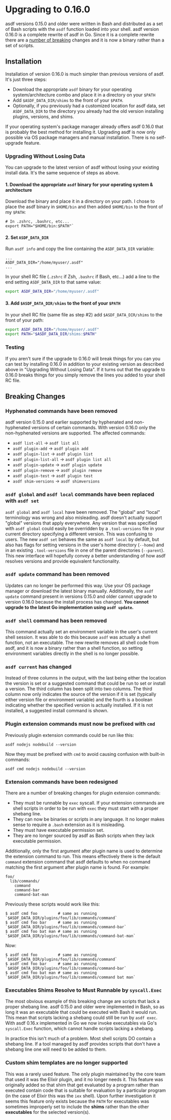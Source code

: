 # Upgrading to 0.16.0

asdf versions 0.15.0 and older were written in Bash and distributed as a set of
Bash scripts with the `asdf` function loaded into your shell. asdf version
0.16.0 is a complete rewrite of asdf in Go. Since it is a complete rewrite
there are a [number of breaking](#breaking-changes) changes and it is now
a binary rather than a set of scripts.

## Installation

Installation of version 0.16.0 is much simpler than previous versions of asdf.
It's just three steps:

* Download the appropriate `asdf` binary for your operating system/architecture combo and place it in a directory on your `$PATH`
* Add `$ASDF_DATA_DIR/shims` to the front of your `$PATH`.
* Optionally, if you previously had a customized location for asdf data, set
`ASDF_DATA_DIR` to the directory you already had the old version installing
plugins, versions, and shims.

If your operating system's package manager already offers asdf 0.16.0 that is
probably the best method for installing it. Upgrading asdf is now only possible
via OS package managers and manual installation. There is no self-upgrade
feature.

### Upgrading Without Losing Data

You can upgrade to the latest version of asdf without losing your existing
install data. It's the same sequence of steps as above.

#### 1. Download the appropriate `asdf` binary for your operating system & architecture

Download the binary and place it in a directory on your path. I chose to place
the asdf binary in `$HOME/bin` and then added `$HOME/bin` to the front of my
`$PATH`:

```
# In .zshrc, .bashrc, etc...
export PATH="$HOME/bin:$PATH"`
```

#### 2. Set `ASDF_DATA_DIR`

Run `asdf info` and copy the line containing the `ASDF_DATA_DIR` variable:

```
...
ASDF_DATA_DIR="/home/myuser/.asdf"
...
```

In your shell RC file (`.zshrc` if Zsh, `.bashrc` if Bash, etc...) add a line
to the end setting `ASDF_DATA_DIR` to that same value:

```bash
export ASDF_DATA_DIR="/home/myuser/.asdf"
```

#### 3. Add `$ASDF_DATA_DIR/shims` to the front of your `$PATH`

In your shell RC file (same file as step #2) add `$ASDF_DATA_DIR/shims` to the
front of your path:

```bash
export ASDF_DATA_DIR="/home/myuser/.asdf"
export PATH="$ASDF_DATA_DIR/shims:$PATH"
```

### Testing


If you aren't sure if the upgrade to 0.16.0 will break things for you can you
can test by installing 0.16.0 in addition to your existing version as described
above in "Upgrading Without Losing Data". If it turns out that the upgrade to
0.16.0 breaks things for you simply remove the lines you added to your shell
RC file.

## Breaking Changes

### Hyphenated commands have been removed

asdf version 0.15.0 and earlier supported by hyphenated and non-hyphenated
versions of certain commands. With version 0.16.0 only the non-hyphenated
versions are supported. The affected commands:

* `asdf list-all` -> `asdf list all`
* `asdf plugin-add` -> `asdf plugin add`
* `asdf plugin-list` -> `asdf plugin list`
* `asdf plugin-list-all` -> `asdf plugin list all`
* `asdf plugin-update` -> `asdf plugin update`
* `asdf plugin-remove` -> `asdf plugin remove`
* `asdf plugin-test` -> `asdf plugin test`
* `asdf shim-versions` -> `asdf shimversions`

### `asdf global` and `asdf local` commands have been replaced with `asdf set`

`asdf global` and `asdf local` have been removed. The "global" and "local"
terminology was wrong and also misleading. asdf doesn't actually support
"global" versions that apply everywhere. Any version that was specified with
`asdf global` could easily be overridden by a `.tool-versions` file in your
current directory specifying a different version. This was confusing to users.
The new `asdf set` behaves the same as `asdf local` by default, but also has
flags for setting versions in the user's home directory (`--home`) and in an
existing `.tool-versions` file in one of the parent directories (`--parent`).
This new interface will hopefully convey a better understanding of how asdf
resolves versions and provide equivalent functionality.

### `asdf update` command has been removed

Updates can no longer be performed this way. Use your OS package manager or
download the latest binary manually. Additionally, the `asdf update` command
present in versions 0.15.0 and older cannot upgrade to version 0.16.0 because
the install process has changed. **You cannot upgrade to the latest Go
implementation using `asdf update`.**

### `asdf shell` command has been removed

This command actually set an environment variable in the user's current shell
session. It was able to do this because `asdf` was actually a shell function,
not an executable. The new rewrite removes all shell code from asdf, and it is
now a binary rather than a shell function, so setting environment variables
directly in the shell is no longer possible.

### `asdf current` has changed

Instead of three columns in the output, with the last being either the location
the version is set or a suggested command that could be run to set or install a
version. The third column has been split into two columns. The third column now
only indicates the source of the version if it is set (typically either version
file or environment variable) and the fourth is a boolean indicating whether
the specified version is actually installed. If it is not installed, a
suggested install command is shown.

### Plugin extension commands must now be prefixed with `cmd`

Previously plugin extension commands could be run like this:

```
asdf nodejs nodebuild --version
```

Now they must be prefixed with `cmd` to avoid causing confusion with built-in
commands:

```
asdf cmd nodejs nodebuild --version
```

### Extension commands have been redesigned

There are a number of breaking changes for plugin extension commands:

* They must be runnable by `exec` syscall. If your extension commands are shell
scripts in order to be run with `exec` they must start with a proper shebang
line.
* They can now be binaries or scripts in any language. It no
longer makes sense to require a `.bash` extension as it is misleading.
* They must have executable permission set.
* They are no longer sourced by asdf as Bash scripts when they lack executable
permission.

Additionally, only the first argument after plugin name is used to determine
the extension command to run. This means effectively there is the default
`command` extension command that asdf defaults to when no command matching the
first argument after plugin name is found. For example:

```
foo/
  lib/commands/
    command
    command-bar
    command-bat-man
```

Previously these scripts would work like this:

```
$ asdf cmd foo         # same as running `$ASDF_DATA_DIR/plugins/foo/lib/commands/command`
$ asdf cmd foo bar     # same as running `$ASDF_DATA_DIR/plugins/foo/lib/commands/command-bar`
$ asdf cmd foo bat man # same as running `$ASDF_DATA_DIR/plugins/foo/lib/commands/command-bat-man`
```

Now:

```
$ asdf cmd foo         # same as running `$ASDF_DATA_DIR/plugins/foo/lib/commands/command`
$ asdf cmd foo bar     # same as running `$ASDF_DATA_DIR/plugins/foo/lib/commands/command-bar`
$ asdf cmd foo bat man # same as running `$ASDF_DATA_DIR/plugins/foo/lib/commands/command bat man`
```

### Executables Shims Resolve to Must Runnable by `syscall.Exec`

The most obvious example of this breaking change are scripts that lack a proper
shebang line. asdf 0.15.0 and older were implemented in Bash, so as long it was
an executable that could be executed with Bash it would run. This mean that
scripts lacking a shebang could still be run by `asdf exec`. With asdf 0.16.x
implemented in Go we now invoke executables via Go's `syscall.Exec` function,
which cannot handle scripts lacking a shebang.

In practice this isn't much of a problem. Most shell scripts DO contain a
shebang line. If a tool managed by asdf provides scripts that don't have a
shebang line one will need to be added to them.

### Custom shim templates are no longer supported

This was a rarely used feature. The only plugin maintained by the core team
that used it was the Elixir plugin, and it no longer needs it. This feature
was originally added so that shim that get evaluated by a program rather than
executed contain code that is suitable for evaluation by a particular program
(in the case of Elixir this was the `iex` shell). Upon further investigation
it seems this feature only exists because the `PATH` for executables was
sometimes improperly set to include the **shims** rather than the other
**executables** for the selected version(s).
